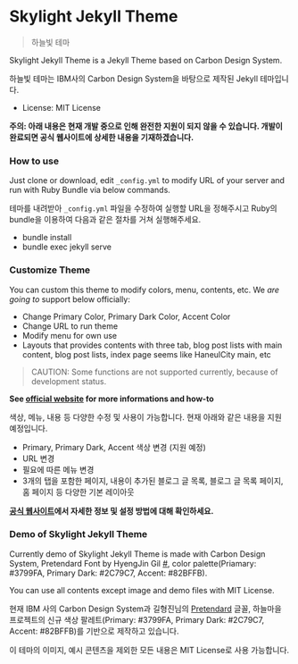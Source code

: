 # Skylight Jekyll Theme
> 하늘빛 테마

Skylight Jekyll Theme is a Jekyll Theme based on Carbon Design System.

하늘빛 테마는 IBM사의 Carbon Design System을 바탕으로 제작된 Jekyll 테마입니다.

- License: MIT License

**주의: 아래 내용은 현재 개발 중으로 인해 완전한 지원이 되지 않을 수 있습니다. 개발이 완료되면 공식 웹사이트에 상세한 내용을 기재하겠습니다.**

### How to use

Just clone or download, edit <code>_config.yml</code> to modify URL of your server and run with Ruby Bundle via below commands.

테마를 내려받아 <code>_config.yml</code> 파일을 수정하여 실행할 URL을 정해주시고 Ruby의 bundle을 이용하여 다음과 같은 절차를 거쳐 실행해주세요.

- bundle install
- bundle exec jekyll serve

### Customize Theme

You can custom this theme to modify colors, menu, contents, etc. We _are going to_ support below officially:

- Change Primary Color, Primary Dark Color, Accent Color
- Change URL to run theme
- Modify menu for own use
- Layouts that provides contents with three tab, blog post lists with main content, blog post lists, index page seems like HaneulCity main, etc

> CAUTION: Some functions are not supported currently, because of development status.

**See [official website](https://skylight.paperbox.moe) for more informations and how-to**

색상, 메뉴, 내용 등 다양한 수정 및 사용이 가능합니다. 현재 아래와 같은 내용을 지원 예정입니다.

- Primary, Primary Dark, Accent 색상 변경 (지원 예정)
- URL 변경
- 필요에 따른 메뉴 변경
- 3개의 탭을 포함한 페이지, 내용이 추가된 블로그 글 목록, 블로그 글 목록 페이지, 홈 페이지 등 다양한 기본 레이아웃

**[공식 웹사이트](https://skylight.paperbox.moe)에서 자세한 정보 및 설정 방법에 대해 확인하세요.**

### Demo of Skylight Jekyll Theme

Currently demo of Skylight Jekyll Theme is made with Carbon Design System, Pretendard Font by HyengJin Gil [#](https://cactus.tistory.com/306), color palette(Priamary: #3799FA, Primary Dark: #2C79C7, Accent: #82BFFB).

You can use all contents except image and demo files with MIT License.

현재 IBM 사의 Carbon Design System과 길형진님의 [Pretendard](https://cactus.tistory.com/306) 글꼴, 하늘마을 프로젝트의 신규 색상 팔레트(Primary: #3799FA, Primary Dark: #2C79C7, Accent: #82BFFB)를 기반으로 제작하고 있습니다.

이 테마의 이미지, 예시 콘텐츠을 제외한 모든 내용은 MIT License로 사용 가능합니다.
